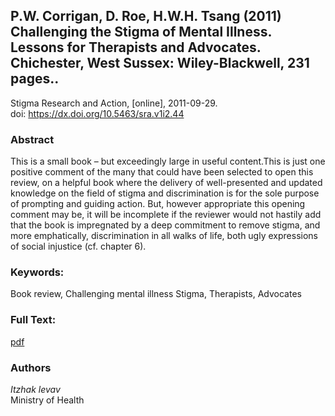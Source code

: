 ## P.W. Corrigan, D. Roe, H.W.H. Tsang (2011) Challenging the Stigma of Mental Illness. Lessons for Therapists and Advocates. Chichester, West Sussex: Wiley-Blackwell, 231 pages.. ##  
Stigma Research and Action, [online], 2011-09-29.  
 doi: https://dx.doi.org/10.5463/sra.v1i2.44

### Abstract ###
This is a small book – but exceedingly large in useful content.This is just one positive comment of the many that could have been selected to open this review, on a helpful book where the delivery of well-presented and updated knowledge on the field of stigma and discrimination is for the sole purpose of prompting and guiding action. But, however appropriate this opening comment may be, it will be incomplete if the reviewer would not hastily add that the book is impregnated by a deep commitment to remove stigma, and more emphatically, discrimination in all walks of life, both ugly expressions of social injustice (cf. chapter 6).

### Keywords: ###
Book review, Challenging mental illness Stigma, Therapists, Advocates

### Full Text: ###
[pdf](https://osf.io/w4t3c)

### Authors ####
*Itzhak levav*  
Ministry of Health